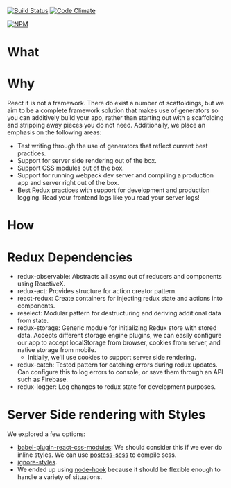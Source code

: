 [![Build Status](https://travis-ci.org/arbolista-dev/generator-spike.svg?branch=develop)](https://travis-ci.org/arbolista-dev/generator-spike)
[![Code Climate](https://codeclimate.com/github/arbolista-dev/generator-spike/badges/gpa.svg)](https://codeclimate.com/github/arbolista-dev/generator-spike)

[![NPM](https://nodei.co/npm/generator-spike.png)](https://npmjs.org/package/generator-spike)

# What



# Why

React it is not a framework. There do exist a number of scaffoldings, but we aim to be a complete framework solution that makes use of generators so you can additively build your app, rather than starting out with a scaffolding and stripping away pieces you do not need. Additionally, we place an emphasis on the following areas:

- Test writing through the use of generators that reflect current best practices.
- Support for server side rendering out of the box.
- Support CSS modules out of the box.
- Support for running webpack dev server and compiling a production app and server right out of the box.
- Best Redux practices with support for development and production logging. Read your frontend logs like you read your server logs!

# How

# Redux Dependencies

* redux-observable: Abstracts all async out of reducers and components using ReactiveX.
* redux-act: Provides structure for action creator pattern.
* react-redux: Create containers for injecting redux state and actions into components.
* reselect: Modular pattern for destructuring and deriving additional data from state.
* redux-storage: Generic module for initializing Redux store with stored data. Accepts different storage engine plugins, we can easily configure our app to accept localStorage from browser, cookies from server, and native storage from mobile.
  * Initially, we'll use cookies to support server side rendering.
* redux-catch: Tested pattern for catching errors during redux updates. Can configure this to log errors to console, or save them through an API such as Firebase.
* redux-logger: Log changes to redux state for development purposes.

# Server Side rendering with Styles

We explored a few options:

* [babel-plugin-react-css-modules](https://www.npmjs.com/package/babel-plugin-react-css-modules): We should consider this if we ever do inline styles. We can use [postcss-scss](https://www.npmjs.com/package/postcss-scss) to compile scss.
* [ignore-styles](https://www.npmjs.com/package/ignore-styles).
* We ended up using [node-hook](https://www.npmjs.com/package/node-hook) because it should be flexible enough to handle a variety of situations.
